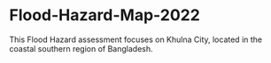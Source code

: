 # Flood-Hazard-Map-2022
This Flood Hazard assessment focuses on Khulna City, located in the coastal southern region of Bangladesh.
